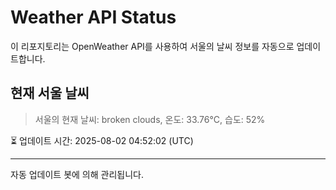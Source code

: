 
# Weather API Status

이 리포지토리는 OpenWeather API를 사용하여 서울의 날씨 정보를 자동으로 업데이트합니다.

## 현재 서울 날씨
> 서울의 현재 날씨: broken clouds, 온도: 33.76°C, 습도: 52%

⏳ 업데이트 시간: 2025-08-02 04:52:02 (UTC)

---
자동 업데이트 봇에 의해 관리됩니다.
